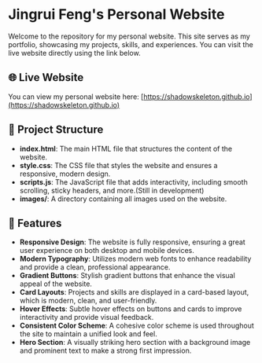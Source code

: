 # Jingrui Feng's Personal Website

Welcome to the repository for my personal website. This site serves as my portfolio, showcasing my projects, skills, and experiences. You can visit the live website directly using the link below.

## 🌐 Live Website

You can view my personal website here: [https://shadowskeleton.github.io](https://shadowskeleton.github.io)

## 📁 Project Structure

- **index.html**: The main HTML file that structures the content of the website.
- **style.css**: The CSS file that styles the website and ensures a responsive, modern design.
- **scripts.js**: The JavaScript file that adds interactivity, including smooth scrolling, sticky headers, and more.(Still in development)
- **images/**: A directory containing all images used on the website.

## 🚀 Features

- **Responsive Design**: The website is fully responsive, ensuring a great user experience on both desktop and mobile devices.
- **Modern Typography**: Utilizes modern web fonts to enhance readability and provide a clean, professional appearance.
- **Gradient Buttons**: Stylish gradient buttons that enhance the visual appeal of the website.
- **Card Layouts**: Projects and skills are displayed in a card-based layout, which is modern, clean, and user-friendly.
- **Hover Effects**: Subtle hover effects on buttons and cards to improve interactivity and provide visual feedback.
- **Consistent Color Scheme**: A cohesive color scheme is used throughout the site to maintain a unified look and feel.
- **Hero Section**: A visually striking hero section with a background image and prominent text to make a strong first impression.

